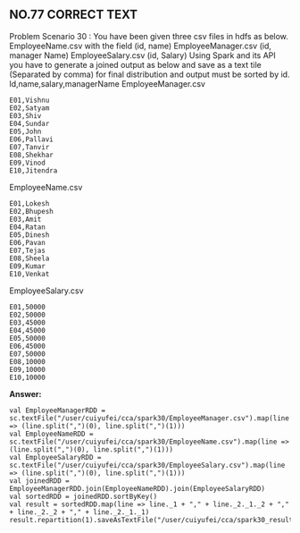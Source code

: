 ## NO.77 CORRECT TEXT

Problem Scenario 30 : You have been given three csv files in hdfs as below.
EmployeeName.csv with the field (id, name) EmployeeManager.csv (id, manager Name) EmployeeSalary.csv (id, Salary)
Using Spark and its API you have to generate a joined output as below and save as a text tile (Separated by comma) for final distribution and output must be sorted by id. ld,name,salary,managerName
EmployeeManager.csv 

```
E01,Vishnu
E02,Satyam
E03,Shiv
E04,Sundar
E05,John
E06,Pallavi
E07,Tanvir
E08,Shekhar
E09,Vinod
E10,Jitendra
```

 EmployeeName.csv 

```
E01,Lokesh
E02,Bhupesh
E03,Amit
E04,Ratan
E05,Dinesh
E06,Pavan
E07,Tejas
E08,Sheela
E09,Kumar
E10,Venkat
```

 EmployeeSalary.csv 

```
E01,50000
E02,50000
E03,45000
E04,45000
E05,50000
E06,45000
E07,50000
E08,10000
E09,10000
E10,10000
```

 **Answer:**

```
val EmployeeManagerRDD = sc.textFile("/user/cuiyufei/cca/spark30/EmployeeManager.csv").map(line => (line.split(",")(0), line.split(",")(1)))
val EmployeeNameRDD = sc.textFile("/user/cuiyufei/cca/spark30/EmployeeName.csv").map(line => (line.split(",")(0), line.split(",")(1)))
val EmployeeSalaryRDD = sc.textFile("/user/cuiyufei/cca/spark30/EmployeeSalary.csv").map(line => (line.split(",")(0), line.split(",")(1)))
val joinedRDD = EmployeeManagerRDD.join(EmployeeNameRDD).join(EmployeeSalaryRDD)
val sortedRDD = joinedRDD.sortByKey()
val result = sortedRDD.map(line => line._1 + "," + line._2._1._2 + "," + line._2._2 + "," + line._2._1._1)
result.repartition(1).saveAsTextFile("/user/cuiyufei/cca/spark30_result")
```



